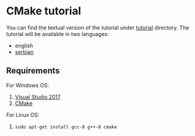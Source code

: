 # CMake tutorial

You can find the textual version of the tutorial under [tutorial](./tutorial/) directory. The tutorial will be available in two languages:
- english
- [serbian](./tutorial/serbian.md)

## Requirements

For Windows OS:

1. [Visual Studio 2017](https://visualstudio.microsoft.com/) 
1. [CMake](https://cmake.org/)

For Linux OS:

1. `sudo apt-get install gcc-8 g++-8 cmake`
